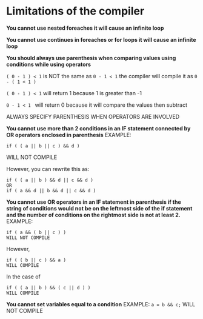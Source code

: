 # Limitations of the compiler

**You cannot use nested foreaches it will cause an infinite loop**

**You cannot use continues in foreaches or for loops it will cause an infinite loop**

**You should always use parenthesis when comparing values using conditions while using operators**

```( 0 - 1 ) < 1``` is NOT the same as ```0 - 1 < 1``` the compiler will compile it as ```0 - ( 1 < 1 )```

```( 0 - 1 ) < 1``` will return 1 because 1 is greater than -1 

```0 - 1 < 1 ``` will return 0 because it will compare the values then subtract

ALWAYS SPECIFY PARENTHESIS WHEN OPERATORS ARE INVOLVED

**You cannot use more than 2 conditions in an IF statement connected by OR operators enclosed in parenthesis** EXAMPLE:
```
if ( ( a || b || c ) && d )
```
WILL NOT COMPILE

However, you can rewrite this as:
```
if ( ( a || b ) && d || c && d )
OR
if ( a && d || b && d || c && d )
```

**You cannot use OR operators in an IF statement in parenthesis if the string of conditions would not be on the leftmost side of the if statement and the number of conditions on the rightmost side is not at least 2.**
EXAMPLE:
```
if ( a && ( b || c ) )
WILL NOT COMPILE
```
However, 
```
if ( ( b || c ) && a )
WILL COMPILE
```
In the case of
```
if ( ( a || b ) && ( c || d ) )
WILL COMPILE
```

**You cannot set variables equal to a condition**
EXAMPLE:
```a = b && c;```
WILL NOT COMPILE
```
